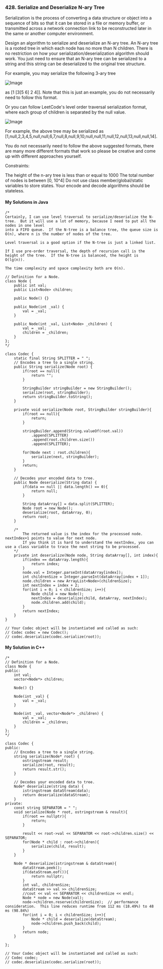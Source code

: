 ### 428. Serialize and Deserialize N-ary Tree

Serialization is the process of converting a data structure or object into a sequence of bits so that it can be stored in a file or memory buffer, or transmitted 
across a network connection link to be reconstructed later in the same or another computer environment.

Design an algorithm to serialize and deserialize an N-ary tree. An N-ary tree is a rooted tree in which each node has no more than N children. There is no 
restriction on how your serialization/deserialization algorithm should work. You just need to ensure that an N-ary tree can be serialized to a string and this 
string can be deserialized to the original tree structure.

For example, you may serialize the following 3-ary tree

![Image](https://assets.leetcode.com/uploads/2018/10/12/narytreeexample.png)


as [1 [3[5 6] 2 4]]. Note that this is just an example, you do not necessarily need to follow this format.

Or you can follow LeetCode's level order traversal serialization format, where each group of children is separated by the null value.

![Image](https://assets.leetcode.com/uploads/2019/11/08/sample_4_964.png)


For example, the above tree may be serialized as [1,null,2,3,4,5,null,null,6,7,null,8,null,9,10,null,null,11,null,12,null,13,null,null,14].

You do not necessarily need to follow the above suggested formats, there are many more different formats that work so please be creative and come up with different 
approaches yourself.

 

Constraints:

The height of the n-ary tree is less than or equal to 1000
The total number of nodes is between [0, 10^4]
Do not use class member/global/static variables to store states. Your encode and decode algorithms should be stateless.

#### My Solutions in Java
```
/*
Certainly, I can use level traversal to serialize/deserialize the N-tree.  But it will use a lot of memory, because I need to put all the nodes in one level 
into a FIFO queue.  If the N-tree is a balance tree, the queue size is O(n), where n is the number of nodes of the tree.  

Level traversal is a good option if the N-tree is just a linked list.

If I use pre-order traversal, the depth of recursion call is the height of the tree.  If the N-tree is balanced, the height is O(lg(n)).

The time complexity and space complexity both are O(n).

// Definition for a Node.
class Node {
    public int val;
    public List<Node> children;

    public Node() {}

    public Node(int _val) {
        val = _val;
    }

    public Node(int _val, List<Node> _children) {
        val = _val;
        children = _children;
    }
};
*/

class Codec {
    static final String SPLITTER = " ";
    // Encodes a tree to a single string.
    public String serialize(Node root) {
        if(root == null){
            return "";
        }
        
        StringBuilder stringBuilder = new StringBuilder();
        serialize(root, stringBuilder);
        return stringBuilder.toString();
    }
    
    private void serialize(Node root, StringBuilder stringBuilder){
        if(root == null){
            return;
        }
        
        stringBuilder.append(String.valueOf(root.val))
            .append(SPLITTER)
            .append(root.children.size())
            .append(SPLITTER);
        
        for(Node next : root.children){
            serialize(next, stringBuilder);
        }
        return;
    }
	
    // Decodes your encoded data to tree.
    public Node deserialize(String data) {
        if(data == null || data.length() == 0){
            return null;
        }
        
        String dataArray[] = data.split(SPLITTER);
        Node root = new Node();
        deserialize(root, dataArray, 0);
        return root;
    }
    
    /*
        The returned value is the index for the processed node.  nextIndex+1 points to value for next node.  
        If you think it is hard to understand the nextIndex, you can use a class variable to trace the next string to be processed.
    */
    private int deserialize(Node node, String dataArray[], int index){
        if(index == dataArray.length){
            return index;
        }
        node.val = Integer.parseInt(dataArray[index]);
        int childrenSize = Integer.parseInt(dataArray[index + 1]);
        node.children = new ArrayList<Node>(childrenSize);
        int nextIndex = index + 2;
        for(int i = 0; i < childrenSize; i++){
            Node child = new Node();
            nextIndex = deserialize(child, dataArray, nextIndex);
            node.children.add(child);
        }
        return nextIndex;
    }
}

// Your Codec object will be instantiated and called as such:
// Codec codec = new Codec();
// codec.deserialize(codec.serialize(root));
```

#### My Solution in C++
```
/*
// Definition for a Node.
class Node {
public:
    int val;
    vector<Node*> children;

    Node() {}

    Node(int _val) {
        val = _val;
    }

    Node(int _val, vector<Node*> _children) {
        val = _val;
        children = _children;
    }
};
*/

class Codec {
public:
    // Encodes a tree to a single string.
    string serialize(Node* root) {
        ostringstream result;
        serialize(root, result);
        return result.str();
    }
	
    // Decodes your encoded data to tree.
    Node* deserialize(string data) {
        istringstream dataStream(data);
        return deserialize(dataStream);
    }
private:
    const string SEPARATOR = " ";
    void serialize(Node * root, ostringstream & result){
        if(root == nullptr){
            return;
        }

        result << root->val << SEPARATOR << root->children.size() << SEPARATOR;
        for(Node * child : root->children){
            serialize(child, result);
        }
    }
    
    Node * deserialize(istringstream & dataStream){
        dataStream.peek();
        if(dataStream.eof()){
            return nullptr;
        }
        int val, childrenSize;
        dataStream >> val >> childrenSize;
        //cout << val << SEPARATOR << childrenSize << endl;
        Node * node = new Node(val);
        node->children.reserve(childrenSize);  // performance consideration.  This line reduces runtime from 112 ms (18.49%) to 48 ms (98.84%)
        for(int i = 0; i < childrenSize; i++){
            Node * child = deserialize(dataStream);
            node->children.push_back(child);
        }
        return node;
    }
    
};

// Your Codec object will be instantiated and called as such:
// Codec codec;
// codec.deserialize(codec.serialize(root));
```
